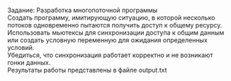   Задание: Разработка многопоточной программы</br>
Создать программу, имитирующую ситуацию, в которой несколько потоков одновременно пытаются получить доступ к общему ресурсу.</br>
Использовать мьютексы для синхронизации доступа к общим данным или создать условную переменную для ожидания определенных условий.</br>
Убедиться, что синхронизация работает корректно и не возникают гонки данных.</br>
Результаты работы представлены в файле output.txt
